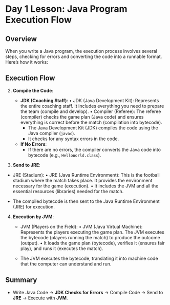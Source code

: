# Day 1 Lesson: Java Program Execution Flow

## Overview

When you write a Java program, the execution process involves several steps, checking for errors and converting the code into a runnable format. Here’s how it works:

## Execution Flow

2. **Compile the Code**:

   - **JDK (Coaching Staff)**:
     • JDK (Java Development Kit): Represents the entire coaching staff. It includes everything you need to prepare the team (compile and develop).
     • Compiler (Referee): The referee (compiler) checks the game plan (Java code) and ensures everything is correct before the match (compilation into bytecode).
     - The Java Development Kit (JDK) compiles the code using the Java compiler (`javac`).
     - It checks for any syntax errors in the code.
   - **If No Errors**:
     - If there are no errors, the compiler converts the Java code into bytecode (e.g., `HelloWorld.class`).

3. **Send to JRE**:

- JRE (Stadium):
  • JRE (Java Runtime Environment): This is the football stadium where the match takes place. It provides the environment necessary for the game (execution).
  • It includes the JVM and all the essential resources (libraries) needed for the match.

- The compiled bytecode is then sent to the Java Runtime Environment (JRE) for execution.

4. **Execution by JVM**:

   - JVM (Players on the Field):
     • JVM (Java Virtual Machine): Represents the players executing the game plan. The JVM executes the bytecode (players running the match) to produce the outcome (output).
     • It loads the game plan (bytecode), verifies it (ensures fair play), and runs it (executes the match).

   - The JVM executes the bytecode, translating it into machine code that the computer can understand and run.

## Summary

- Write Java Code → **JDK Checks for Errors** → Compile Code → Send to **JRE** → Execute with **JVM**.
